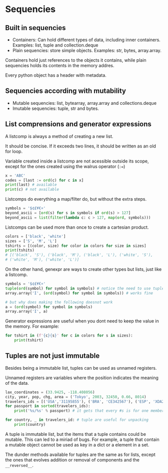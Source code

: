 # Sequencies

## Built in sequencies

- Containers: Can hold different types of data, including inner containers. Examples: list, tuple and collection.deque
- Plain sequencies: store simple objects. Examples: str, bytes, array.array.

Containers hold just references to the objects it contains, while plain sequencies holds its contents in the memory addres.

Every python object has a header with metadata.

## Sequencies according with mutability

- Mutable sequencies: list, bytearray, array.array and collections.deque
- Imutable sequencies: tuple, str and bytes.

## List comprensions and generator expressions

A listcomp is always a method of creating a new list. 

It should be concise. If it exceeds two lines, it should be written as an old for loop. 

Variable created inside a listcomp are not acessible outside its scope, except for the ones created using the walrus operator (`:=`)

```python
x = 'ABC'
codes = [last := ord(c) for c in x]
print(last) # available
print(c) # not available
```

Listcomps do everything a map/filter do, but without the extra steps.

```python
symbols = '$¢£¥€¤'
beyond_ascii = [ord(s) for s in symbols if ord(s) > 127]
beyond_ascii = list(filter(lambda c: c > 127, map(ord, symbols)))
```

Listcomps can be used more than once to create a cartesian product.

```python
colors = ['black', 'white']
sizes = ['S', 'M', 'L']
tshirts = [(color, size) for color in colors for size in sizes]
print(tshits)
# [('black', 'S'), ('black', 'M'), ('black', 'L'), ('white', 'S'),
# ('white', 'M'), ('white', 'L')]
```

On the other hand, genexpr are ways to create other types but lists, just like a listcomp.

```python
symbols = '$¢£¥€¤'
tuple(ord(symbol) for symbol in symbols) # notice the need to use tuple keyword to transform a genexp into a tuple
array.array('I', (ord(symbol) for symbol in symbols)) # works fine

# but why does making the following doesnot work
a = (ord(symbol) for symbol in symbols)
array.array('I', a)
```

Generator expressions are useful when you dont need to keep the value in the memory. For example:

```python
for tshirt in (f'{c}{s}' for c in colors for s in sizes):
    print(tshirt)
```

## Tuples are not just immutable

Besides being a immutable list, tuples can be used as unnamed registers.

Unnamed registers are variables where the position indicates the meaning of the data.

```python
lax_coordinates = (33.9425, -118.408056)
city, year, pop, chg, area = ('Tokyo', 2003, 32450, 0.66, 8014)
travelers_ids = [('USA','31195855'), ('BRA', 'CE342567'), ('ESP', 'XDA205856')]
for passport in sorted(travelers_ids):
    print('%s/%s' % passport) # it gets that every #s is for one member of the tuple

for country, _ in travelers_id: # tuple are useful for unpacking
    print(country)
```

A tuple is immutable list, but the items that a tuple contains could be mutable. This can led to a miriad of bugs. For example, a tuple that contain a mutable object cannot be used as key in a dict or a element in a set.

The dunder methods available for tuples are the same as for lists, except the ones that evolves addition or removal of components and the `__reversed__`.